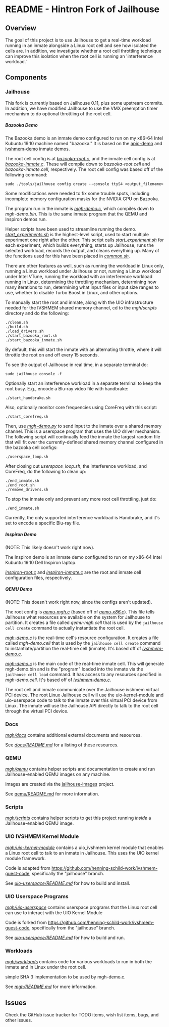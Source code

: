 README - Hintron Fork of Jailhouse
====================================

## Overview

The goal of this project is to use Jailhouse to get a real-time workload running
in an inmate alongside a Linux root cell and see how isolated the cells are.
In addition, we investigate whether a root cell throttling technique can improve
this isolation when the root cell is running an 'interference workload.'

## Components

### Jailhouse

This fork is currently based on Jailhouse 0.11, plus some upstream commits.
In addition, we have modified Jailhouse to use the VMX preemption timer
mechanism to do optional throttling of the root cell.

##### Bazooka Demo

The Bazooka demo is an inmate demo configured to run on my x86-64 Intel Kubuntu
19.10 machine named "bazooka." It is based on the
[apic-demo](../inmates/demos/x86/apic-demo.c) and
[ivshmem-demo](../inmates/demos/x86/ivshmem-demo.c) inmate demos.

The root cell config is at
[_bazooka-root.c_](../configs/x86/bazooka-root.c),
and the inmate cell config is at
[_bazooka-inmate.c_](../configs/x86/bazooka-inmate.c). These will compile down
to _bazooka-root.cell_ and _bazooka-inmate.cell_, respectively.
The root cell config was based off of the following command:

    sudo ./tools/jailhouse config create --console ttyS4 <output_filename>

Some modifications were needed to fix some trouble spots, including incomplete
memory configuration masks for the NVIDIA GPU on Bazooka.

The program run in the inmate is
[_mgh-demo.c_](../inmates/demos/x86/mgh-demo.c), which compiles down to
_mgh-demo.bin_. This is the same inmate program that the QEMU and Inspiron demos
run.

Helper scripts have been used to streamline running the demo.
[_start_experiments.sh_](scripts/start_experiments.sh) is the highest-level
script, used to start multiple experiment one right after the other. This script
calls [_start_experiment.sh_](scripts/start_experiment.sh) for each experiment,
which builds everything, starts up Jailhouse, runs the selected workload,
records the output, and cleans everything up.
Many of the functions used for this have been placed in
[_common.sh_](scripts/common.sh).

There are other features as well, such as running the workload in Linux only,
running a Linux workload under Jailhouse or not, running a Linux workload
under Intel VTune, running the workload with an interference workload running
in Linux, determining the throttling mechanism, determining how many iterations
to run, determining what input files or input size ranges to use, whether to
disable Turbo Boost in Linux, and other options.

To manually start the root and inmate, along with the UIO infrastructure needed
for the IVSHMEM shared memory channel, cd to the _mgh/scripts_ directory and
do the following:

    ./clean.sh
    ./build.sh
    ./load_drivers.sh
    ./start_bazooka_root.sh
    ./start_bazooka_inmate.sh

By default, this will start the inmate with an alternating throttle, where it
will throttle the root on and off every 15 seconds.

To see the output of Jailhouse in real time, in a separate terminal do:

    sudo jailhouse console -f

Optionally start an interference workload in a separate terminal to keep the
root busy. E.g., encode a Blu-ray video file with handbrake:

    ./start_handbrake.sh

Also, optionally monitor core frequencies using CoreFreq with this script:

    ./start_corefreq.sh

Then, use [_mgh-demo.py_](uio-userspace/mgh-demo.py) to send input to the inmate
over a shared memory channel. This is a userspace program that uses the UIO
driver mechanism. The following script will continually feed the inmate the
largest random file that will fit over the currently-defined shared memory
channel configured in the bazooka cell configs:

    ./userspace_loop.sh

After closing out _userspace_loop.sh_, the interference workload, and CoreFreq,
do the following to clean up:

    ./end_inmate.sh
    ./end_root.sh
    ./remove_drivers.sh

To stop the inmate only and prevent any more root cell throttling, just do:

    ./end_inmate.sh

Currently, the only supported interference workload is Handbrake, and it's set
to encode a specific Blu-ray file.

##### Inspiron Demo

(NOTE: This likely doesn't work right now).

The Inspiron demo is an inmate demo configured to run on my x86-64 Intel
Kubuntu 19.10 Dell Inspiron laptop.

[_inspiron-root.c_](../configs/x86/inspiron-root.c) and
[_inspiron-inmate.c_](../configs/x86/inspiron-inmate.c) are the root and inmate
cell configuration files, respectively.


##### QEMU Demo

(NOTE: This doesn't work right now, since the configs aren't updated).

The root config is [_qemu-mgh.c_](../configs/x86/to-port/qemu-mgh.c)
(based off of [_qemu-x86.c_](../configs/x86/qemu-x86.c)).
This file tells Jailhouse what
resources are available on the system for Jailhouse to partition. It creates a
file called _qemu-mgh.cell_ that is used by the `jailhouse cell create` command
to actually instantiate the root cell.

[_mgh-demo.c_](../configs/x86/to-port/mgh-demo.c) is the real-time cell's
resource configuration. It creates a file
called _mgh-demo.cell_ that is used by the `jailhouse cell create` command to
instantiate/partition the real-time cell (inmate). It's based off of
[_ivshmem-demo.c_](../configs/x86/ivshmem-demo.c).

[_mgh-demo.c_](../inmates/demos/x86/mgh-demo.c) is the main code
of the real-time inmate cell. This will generate mgh-demo.bin and is the
"program" loaded into the inmate via the `jailhouse cell load` command.
It has access to any resources specified in _mgh-demo.cell_. It's based off of
[_ivshmem-demo.c_](../inmates/demos/x86/ivshmem-demo.c).

The root cell and inmate communicate over the Jailhouse ivshmem virtual PCI
device. The root Linux Jailhouse cell will use the uio-kernel-module and
uio-userspace code to talk to the inmate over this virtual PCI device from
Linux. The inmate will use the Jailhouse API directly to talk to the root cell
through the virtual PCI device.


### Docs

[_mgh/docs_](mgh/docs) contains additional external documents and resources.

See [_docs/README.md_](docs/README.md) for a listing of these resources.


### QEMU

[_mgh/qemu_](mgh/qemu) contains helper scripts and documentation to create and
run Jailhouse-enabled QEMU images on any machine.

Images are created via the
[jailhouse-images](https://github.com/siemens/jailhouse-images) project.

See [qemu/README.md](qemu/README.md) for more information.


### Scripts

[_mgh/scripts_](mgh/scripts) contains helper scripts to get this project running *inside* a
Jailhouse-enabled QEMU image.


### UIO IVSHMEM Kernel Module

[_mgh/uio-kernel-module_](mgh/uio-kernel-module) contains a uio_ivshmem kernel
module that enables a Linux root cell to talk to an inmate in Jailhouse. This
uses the UIO kernel module framework.

Code is adapted from https://github.com/henning-schild-work/ivshmem-guest-code,
specifically the "jailhouse" branch.

See [_uio-userspace/README.md_](uio-userspace/README.md) for how to build and
install.


### UIO Userspace Programs

[_mgh/uio-userspace_](mgh/uio-userspace) contains userspace programs that the
Linux root cell can use to interact with the UIO Kernel Module

Code is forked from https://github.com/henning-schild-work/ivshmem-guest-code,
specifically from the "jailhouse" branch.

See [_uio-userspace/README.md_](uio-userspace/README.md) for how to build and
run.


### Workloads

[_mgh/workloads_](mgh/workloads) contains code for various workloads to run in both the inmate and
in Linux under the root cell.

 simple SHA 3 implementation to be used by mgh-demo.c.

See [_mgh/README.md_](mgh/README.md) for more information.

## Issues

Check the GitHub issue tracker for TODO items, wish list items, bugs, and other
issues.